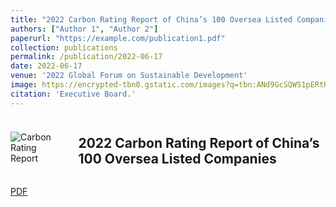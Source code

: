 ```yaml
---
title: "2022 Carbon Rating Report of China’s 100 Oversea Listed Companies"
authors: ["Author 1", "Author 2"]
paperurl: "https://example.com/publication1.pdf"
collection: publications
permalink: /publication/2022-06-17
date: 2022-06-17
venue: '2022 Global Forum on Sustainable Development'
image: https://encrypted-tbn0.gstatic.com/images?q=tbn:ANd9GcSQWS1pERtHKZhox6nvAXK8QONrShHKeQQloQ&usqp=CAU" alt="Carbon Rating Report
citation: 'Executive Board.'
---
```

<div style="display: flex; align-items: center;">
  <img src="https://encrypted-tbn0.gstatic.com/images?q=tbn:ANd9GcSQWS1pERtHKZhox6nvAXK8QONrShHKeQQloQ&usqp=CAU" alt="Carbon Rating Report" style="max-width: 100px; margin-right: 20px;">
  <h2>2022 Carbon Rating Report of China’s 100 Oversea Listed Companies</h2>
</div>

[PDF](https://airs.cuhk.edu.cn/files/2022-06/2022%20Carbon%20Rating%20Report%20of%20China%27s%20100%20Overseas%20Listed%20Companies_0.pdf)
